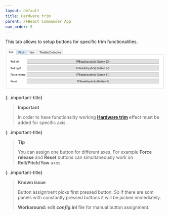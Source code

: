 ```yaml
---
layout: default
title: Hardware trim
parent: FFBeast Commander App
nav_order: 5
---
```


This tab allows to setup buttons for specific trim functionalities.

<img src="../../assets/images/manual/commander_trim.jpg">


{: .important-title}
> **Important**
>
> In order to have functionality  working [**Hardware trim**](ffbeast_commander_effects.html#hardware-trim) effect must be added for specific axis. 

{: .important-title}
> **Tip**
> 
> You can assign one button for different axes. For example **Force release** and **Reset** buttons can 
> simultaneously work on  **Roll/Pitch/Yaw** axes.

{: .important-title}
> **Known issue**
> 
> Button assignment picks first pressed button. So if there are som panels with constantly pressed buttons it will be picked immediately.
> 
> **Workaround:** edit **_config.ini_** file for manual button assignment. 